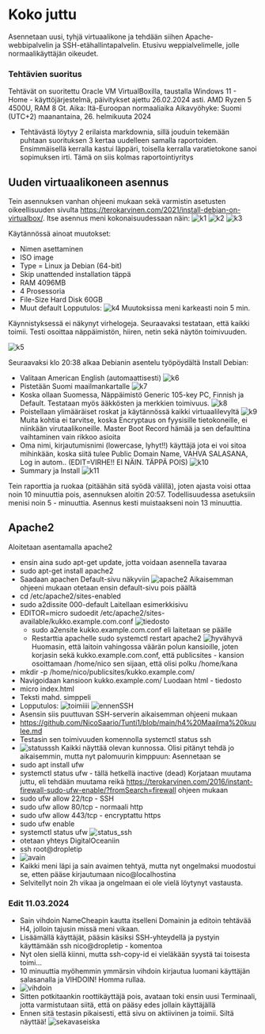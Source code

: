 # Koko juttu

Asennetaan uusi, tyhjä virtuaalikone ja tehdään siihen Apache-webbipalvelin ja SSH-etähallintapalvelin. 
Etusivu weppialvelimelle, jolle normaalikäyttäjän oikeudet.

### Tehtävien suoritus
Tehtävät on suoritettu Oracle VM VirtualBoxilla, taustalla Windows 11 - Home - käyttöjärjestelmä, päivitykset ajettu 26.02.2024 asti. AMD Ryzen 5 4500U, RAM 8 Gt. Aika:
Itä-Euroopan normaaliaika
Aikavyöhyke: Suomi (UTC+2)
maanantaina, 26. helmikuuta 2024
- Tehtävästä löytyy 2 erilaista markdownia, sillä jouduin tekemään puhtaan suorituksen 3 kertaa uudelleen samalla raportoiden. Ensimmäisellä kerralla kastui läppäri, toisella kerralla varatietokone sanoi sopimuksen irti. Tämä on siis kolmas raportointiyritys

## Uuden virtuaalikoneen asennus
Tein asennuksen vanhan ohjeeni mukaan sekä varmistin asetusten oikeellisuuden sivulta https://terokarvinen.com/2021/install-debian-on-virtualbox/.
Itse asennus meni kokonaisuudessaan näin:
![k1](https://github.com/NicoSaario/Tunti1/assets/156778628/213ae983-66dd-4a19-ab90-b46e8725bc84)
![k2](https://github.com/NicoSaario/Tunti1/assets/156778628/ad933363-4cf0-47a0-b588-1ac2dd5cac34)
![k3](https://github.com/NicoSaario/Tunti1/assets/156778628/70381f15-368d-4714-b766-295973a7e53a)

Käytännössä ainoat muutokset:
- Nimen asettaminen
- ISO image
- Type = Linux ja Debian (64-bit)
- Skip unattended installation täppä
- RAM 4096MB
- 4 Prosessoria
- File-Size Hard Disk 60GB
- Muut default
  Lopputulos:
  ![k4](https://github.com/NicoSaario/Tunti1/assets/156778628/6ab6dd15-6b66-49e0-b45f-5a6fd1f1af5f)
  Muutoksissa meni karkeasti noin 5 min. 

Käynnistyksessä ei näkynyt virhelogeja. Seuraavaksi testataan, että kaikki toimii. Testi osoittaa näppäimistön, hiiren, netin sekä näytön toimivuuden.

![k5](https://github.com/NicoSaario/Tunti1/assets/156778628/73f976eb-ad24-4e39-bd57-53c383e6ef23)

Seuraavaksi klo 20:38 alkaa Debianin asentelu työpöydältä Install Debian:
- Valitaan American English (automaattisesti)
![k6](https://github.com/NicoSaario/Tunti1/assets/156778628/e31ec90f-d1f2-4cfc-ae50-e2c6731c8b3d)
- Pistetään Suomi maailmankartalle
  ![k7](https://github.com/NicoSaario/Tunti1/assets/156778628/817c5a31-cf55-4ce0-b8df-9415a8466083)
- Koska ollaan Suomessa, Näppäimistö Generic 105-key PC, Finnish ja Default. Testataan myös ääkkösten ja merkkien toimivuus.
![k8](https://github.com/NicoSaario/Tunti1/assets/156778628/98665290-141f-42db-b87f-445027f5e1d1)
- Poistellaan ylimääräiset roskat ja käytännössä kaikki virtuaalilevyltä
  ![k9](https://github.com/NicoSaario/Tunti1/assets/156778628/2ec5dcd9-e506-4789-a5df-8ed7544b5685)
Muita kohtia ei tarvitse, koska Encryptaus on fyysisille tietokoneille, ei niinkään virutaalikoneille. Master Boot Record hämää ja sen defaulttina vaihtaminen vain rikkoo asioita
- Oma nimi, kirjautumisnimi (lowercase, lyhyt!!) käyttäjä jota ei voi sitoa mihinkään, koska siitä tulee Public Domain Name, VAHVA SALASANA, Log in autom.. (EDIT=VIRHE!! EI NÄIN. TÄPPÄ POIS)
  ![k10](https://github.com/NicoSaario/Tunti1/assets/156778628/25506aa4-5985-4a6c-8110-66f858c7955d)
- Summary ja Install
![k11](https://github.com/NicoSaario/Tunti1/assets/156778628/66aca1d7-4724-4965-93fd-2581fe420973)

Tein raporttia ja ruokaa (pitäähän sitä syödä välillä), joten ajasta voisi ottaa noin 10 minuuttia pois, asennuksen aloitin 20:57. Todellisuudessa asetuksiin menisi noin 5 - minuuttia.
Asennus kesti muistaakseni noin 13 minuuttia.


## Apache2
Aloitetaan asentamalla apache2
- ensin aina sudo apt-get update, jotta voidaan asennella tavaraa
- sudo apt-get install apache2
- Saadaan apachen Default-sivu näkyviin
![apache2](https://github.com/NicoSaario/Tunti1/assets/156778628/acca735f-112b-4b8a-9bce-e23f8f5e2123)
Aikaisemman ohjeeni mukaan otetaan ensin default-sivu pois päältä
- cd /etc/apache2/sites-enabled
- sudo a2dissite 000-default 
Laitellaan esimerkkisivu
- EDITOR=micro sudoedit /etc/apache2/sites-available/kukko.example.com.conf
  ![tiedosto](https://github.com/NicoSaario/Tunti1/assets/156778628/98bcdcec-4037-45a5-91aa-d52d26ecb492)
  - sudo a2ensite kukko.example.com.conf eli laitetaan se päälle
  - Restarttia apachelle sudo systemctl restart apache2
  ![hyvähyvä](https://github.com/NicoSaario/Tunti1/assets/156778628/ade419dc-f8fc-41a3-bc32-2d6157669918)
Huomasin, että laitoin vahingossa väärän polun kansioille, joten korjasin sekä kukko.example.com.conf, että publicsites - kansion osoittamaan /home/nico sen sijaan, että olisi polku /home/kana
- mkdir -p /home/nico/publicsites/kukko.example.com/
- Navigoidaan kansioon kukko.example.com/
Luodaan html - tiedosto
- micro index.html
- Teksti mahd. simppeli
- Lopputulos:
![toimiiii](https://github.com/NicoSaario/Tunti1/assets/156778628/1aef4d43-e641-4a38-9cd2-4ac274b028cb)
![ennenSSH](https://github.com/NicoSaario/Tunti1/assets/156778628/db669d7d-e264-4edc-8305-c7583e915eba)
- Asensin siis puuttuvan SSH-serverin aikaisemman ohjeeni mukaan
- https://github.com/NicoSaario/Tunti1/blob/main/h4%20Maailma%20kuulee.md
- Testasin sen toimivuuden komennolla systemctl status ssh
- ![statusssh](https://github.com/NicoSaario/Tunti1/assets/156778628/2daeca5e-9932-4bde-981b-b85b704411e2)
Kaikki näyttää olevan kunnossa. Olisi pitänyt tehdä jo aikaisemmin, mutta nyt palomuurin kimppuun:
Asennetaan se
- sudo apt install ufw
- systemctl status ufw - tällä hetkellä inactive (dead)
Korjataan muutama juttu, eli tehdään muutama reikä https://terokarvinen.com/2016/instant-firewall-sudo-ufw-enable/?fromSearch=firewall ohjeen mukaan
- sudo ufw allow 22/tcp - SSH
- sudo ufw allow 80/tcp - normaali http
- sudo ufw allow 443/tcp - encryptattu https
- sudo ufw enable
- systemctl status ufw
![status_ssh](https://github.com/NicoSaario/Tunti1/assets/156778628/8a356861-fcc9-4aef-9fd8-01132d466a29)
- otetaan yhteys DigitalOceaniin
- ssh root@dropletip
- ![avain](https://github.com/NicoSaario/Tunti1/assets/156778628/b0d1a584-c682-4dd2-b6cb-e7d3fcb076b3)
- Kaikki meni läpi ja sain avaimen tehtyä, mutta nyt ongelmaksi muodostui se, etten pääse kirjautumaan nico@localhostina
- Selvitellyt noin 2h vikaa ja ongelmaan ei ole vielä löytynyt vastausta.


### Edit 11.03.2024
- Sain vihdoin NameCheapin kautta itselleni Domainin ja editoin tehtävää H4, jolloin tajusin missä meni vikaan.
- Lisäämällä käyttäjät, pääsin käsiksi SSH-yhteydellä ja pystyin käyttämään ssh nico@dropletip - komentoa
- Nyt olen siellä kiinni, mutta ssh-copy-id ei vieläkään syystä tai toisesta toimi...
- 10 minuuttia myöhemmin ymmärsin vihdoin kirjautua luomani käyttäjän salasanalla ja VIHDOIN! Homma rullaa.
- ![vihdoin](https://github.com/NicoSaario/Tunti1/assets/156778628/0e3cf953-0dc2-46c1-9e69-a90bc7b8a81a)
- Sitten potkitaankin roottikäyttäjä pois, avataan toki ensin uusi Terminaali, jotta varmistutaan siitä, että on pääsy edes jollain käyttäjällä
- Ennen sitä testasin pikaisesti, että sivu on aktiivinen ja toimii. Siltä näyttää!
![sekavaseiska](https://github.com/NicoSaario/Tunti1/assets/156778628/89714225-684d-4853-ba4c-e6cef2cc6be1)










